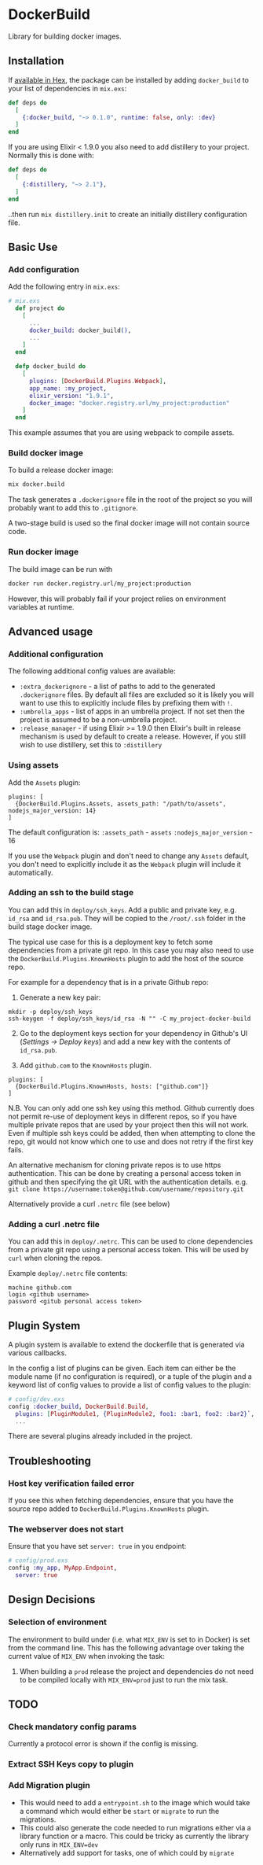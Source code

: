 # DockerBuild

Library for building docker images.

## Installation

If [available in Hex](https://hex.pm/docs/publish), the package can be installed
by adding `docker_build` to your list of dependencies in `mix.exs`:

```elixir
def deps do
  [
    {:docker_build, "~> 0.1.0", runtime: false, only: :dev}
  ]
end
```

If you are using Elixir < 1.9.0 you also need to add distillery to your project.  Normally this is done with:

```elixir
def deps do
  [
    {:distillery, "~> 2.1"},
  ]
end
```

..then run `mix distillery.init` to create an initially distillery configuration file.

## Basic Use

### Add configuration

Add the following entry in `mix.exs`: 

```elixir
# mix.exs
  def project do
    [
      ...
      docker_build: docker_build(),
      ...
    ]
  end

  defp docker_build do
    [
      plugins: [DockerBuild.Plugins.Webpack],
      app_name: :my_project,
      elixir_version: "1.9.1",
      docker_image: "docker.registry.url/my_project:production"
    ]
  end
```

This example assumes that you are using webpack to compile assets.

### Build docker image

To build a release docker image:

```bash
mix docker.build
```

The task generates a `.dockerignore` file in the root of the project so you will probably
want to add this to `.gitignore`.

A two-stage build is used so the final docker image will not contain source code.

### Run docker image
The build image can be run with
```bash
docker run docker.registry.url/my_project:production
```
However, this will probably fail if your project relies on environment variables at runtime.

## Advanced usage

### Additional configuration

The following additional config values are available:

  * `:extra_dockerignore` - a list of paths to add to the generated `.dockerignore` files. By
  default all files are excluded so it is likely you will want to use this to explicitly
  include files by prefixing them with `!`.
  * `:umbrella_apps` - list of apps in an umbrella project.  If not set then the project is
  assumed to be a non-umbrella project.
  * `:release_manager` - if using Elixir >= 1.9.0 then Elixir's built in release mechanism is used
  by default to create a release.  However, if you still wish to use distillery, set this to `:distillery`

### Using assets

Add the `Assets` plugin:
```
plugins: [
  {DockerBuild.Plugins.Assets, assets_path: "/path/to/assets", nodejs_major_version: 14}
]
```
The default configuration is:
  `:assets_path` - `assets`
  `:nodejs_major_version` - 16

If you use the `Webpack` plugin and don't need to change any `Assets` default, you don't
need to explicitly include it as the `Webpack` plugin will include it automatically.

### Adding an ssh to the build stage

You can add this in `deploy/ssh_keys`.  Add a public and private key, e.g.
`id_rsa` and `id_rsa.pub`.  They will be copied to the `/root/.ssh` folder in the build
stage docker image.

The typical use case for this is a deployment key to fetch some dependencies from a private
git repo.  In this case you may also need to use the `DockerBuild.Plugins.KnownHosts` plugin
to add the host of the source repo.

For example for a dependency that is in a private Github repo:

1. Generate a new key pair:
```
mkdir -p deploy/ssh_keys
ssh-keygen -f deploy/ssh_keys/id_rsa -N "" -C my_project-docker-build
```

2. Go to the deployment keys section for your dependency
in Github's UI (*Settings -> Deploy keys*) and add a new key with the
contents of `id_rsa.pub`.

3. Add `github.com` to the `KnownHosts` plugin.
```
plugins: [
  {DockerBuild.Plugins.KnownHosts, hosts: ["github.com"]}
]
```

N.B.  You can only add one ssh key using this method.  Github currently does not permit
re-use of deployment keys in different repos, so if you have multiple private repos that are
used by your project then this will not work.  Even if multiple ssh keys could be added, then
when attempting to clone the repo, git would not know which one to use and does not retry if
the first key fails.

An alternative mechanism for cloning private repos is to use https authentication.  This can
be done by creating a personal access token in github and then specifying the git URL with the
authentication details. e.g. `git clone https://username:token@github.com/username/repository.git`

Alternatively provide a curl `.netrc` file (see below)

### Adding a curl .netrc file

You can add this in `deploy/.netrc`.  This can be used to clone dependencies from a private git
repo using a personal access token.  This will be used by `curl` when cloning the repos.

Example `deploy/.netrc` file contents:
```
machine github.com
login <github username>
password <gitub personal access token>
```

## Plugin System

A plugin system is available to extend the dockerfile that is generated via various callbacks.

In the config a list of plugins can be given.  Each item can either be the module name (if no
configuration is required), or a tuple of the plugin and a keyword list of config values to provide
a list of config values to the plugin:

```elixir
# config/dev.exs
config :docker_build, DockerBuild.Build,
  plugins: [PluginModule1, {PluginModule2, foo1: :bar1, foo2: :bar2}`, PluginModule3],
  ...
```

There are several plugins already included in the project.

## Troubleshooting

### Host key verification failed error

If you see this when fetching dependencies, ensure that you have the source repo
added to `DockerBuild.Plugins.KnownHosts` plugin.

### The webserver does not start

Ensure that you have set `server: true` in you endpoint:

```elixir
# config/prod.exs
config :my_app, MyApp.Endpoint,
  server: true
```

## Design Decisions

### Selection of environment

The environment to build under (i.e. what `MIX_ENV` is set to in Docker) is set from the command line.  This has the following advantage over taking the current value of `MIX_ENV` when invoking the task:

1. When building a `prod` release the project and dependencies do not need to be compiled locally with `MIX_ENV=prod` just to run the mix task.

## TODO

### Check mandatory config params

Currently a protocol error is shown if the config is missing.

### Extract SSH Keys copy to plugin

### Add Migration plugin
  * This would need to add a `entrypoint.sh` to the image which would take a command which would
  either be `start` or `migrate` to run the migrations.
  * This could also generate the code needed to run migrations either via a library function
  or a macro.  This could be tricky as currently the library only runs in `MIX_ENV=dev`
  * Alternatively add support for tasks, one of which could by `migrate`
